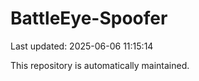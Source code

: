# BattleEye-Spoofer

Last updated: 2025-06-06 11:15:14

This repository is automatically maintained.
